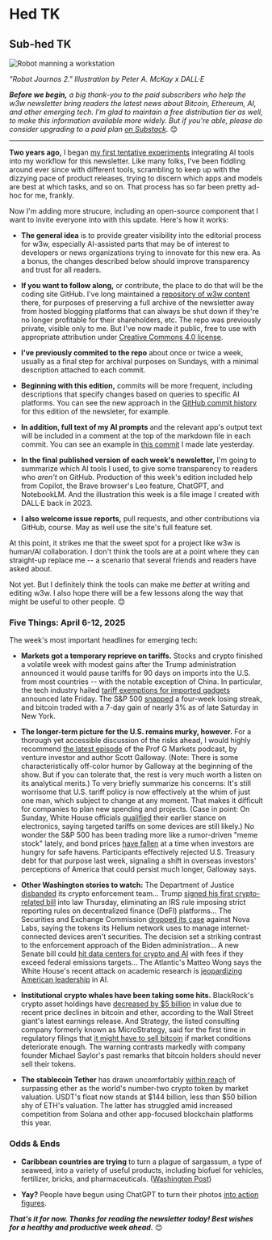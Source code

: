 # Hed TK
## Sub-hed TK

![Robot manning a workstation](https://w3w.news/img/illos/robot-journos-2-cropped.jpg)

*"Robot Journos 2." Illustration by Peter A. McKay x DALL·E*

*<strong>Before we begin,</strong> a big thank-you to the paid subscribers who help the w3w newsletter bring readers the latest news about Bitcoin, Ethereum, AI, and other emerging tech. I'm glad to maintain a free distribution tier as well, to make this information available more widely. But if you're able, please do consider upgrading to a paid plan [on Substack](https://w3wnews.substack.com/subscribe).* 😊

<hr>

**Two years ago,** I began [my first tentative experiments](https://medium.com/the-modern-scientist/robots-and-humans-a-new-era-in-journalism-b07bd6d33eb5) integrating AI tools into my workflow for this newsletter. Like many folks, I've been fiddling around ever since with different tools, scrambling to keep up with the dizzying pace of product releases, trying to discern which apps and models are best at which tasks, and so on. That process has so far been pretty ad-hoc for me, frankly.

Now I'm adding more strucure, including an open-source component that I want to invite everyone into with this update. Here's how it works:

- **The general idea** is to provide greater visibility into the editorial process for w3w, especially AI-assisted parts that may be of interest to developers or news organizations trying to innovate for this new era. As a bonus, the changes described below should improve transparency and trust for all readers.

- **If you want to follow along,** or contribute, the place to do that will be the coding site GitHub. I've long maintained a [repository of w3w content](https://github.com/peteramckay/w3wnewsletter) there, for purposes of preserving a full archive of the newsletter away from hosted blogging platforms that can always be shut down if they're no longer profitable for their shareholders, etc. The repo was previously private, visible only to me. But I've now made it public, free to use with appropriate attribution under [Creative Commons 4.0 license](https://creativecommons.org/licenses/by/4.0/).

- **I've previously commited to the repo** about once or twice a week, usually as a final step for archival purposes on Sundays, with a minimal description attached to each commit.

- **Beginning with this edition,** commits will be more frequent, including descriptions that specify changes based on queries to specific AI platforms. You can see the new approach in the [GitHub commit history](https://github.com/peteramckay/w3wnewsletter/commits/master/2025/2025-04-13-wir.md) for this edition of the newsleter, for example.

- **In addition, full text of my AI prompts** and the relevant app's output text will be included in a comment at the top of the markdown file in each commit. You can see an example in [this commit](https://github.com/peteramckay/w3wnewsletter/commit/27aa37d6332cee60580d9eb9d4bda47da84b793a) I made late yesterday.

- **In the final published version of each week's newsletter,** I'm going to summarize which AI tools I used, to give some transparency to readers who *aren't* on GitHub. Production of this week's edition included help from Copilot, the Brave browser's Leo feature, ChatGPT, and NotebookLM. And the illustration this week is a file image I created with DALL·E back in 2023.

- **I also welcome issue reports,** pull requests, and other contributions via GitHub, course. May as well use the site's full feature set.

At this point, it strikes me that the sweet spot for a project like w3w is human/AI collaboration. I don't think the tools are at a point where they can straight-up replace me -- a scenario that several friends and readers have asked about.

Not yet. But I definitely think the tools can make me *better* at writing and editing w3w. I also hope there will be a few lessons along the way that might be useful to other people. 😊

### Five Things: April 6-12, 2025

The week's most important headlines for emerging tech:

- **Markets got a temporary reprieve on tariffs.** Stocks and crypto finished a volatile week with modest gains after the Trump administration announced it would pause tariffs for 90 days on imports into the U.S. from most countries -- with the notable exception of China. In particular, the tech industry hailed [tariff exemptions for imported gadgets](https://www.wsj.com/tech/trump-exempts-smartphones-other-electronics-from-chinese-tariffs-dd8eb31f?st=P2Eafr&reflink=desktopwebshare_permalink) announced late Friday. The S&P 500 [snapped](https://www.marketwatch.com/livecoverage/stock-market-today-dow-s-p-500-and-nasdaq-set-for-weaker-start-fedex-nike-shares-slump/card/u-s-stocks-end-higher-friday-as-s-p-500-snaps-four-straight-weeks-of-losses-MgwIOqiuNIPFtfjFUvFM) a four-week losing streak, and bitcoin traded with a 7-day gain of nearly 3% as of late Saturday in New York.

- **The longer-term picture for the U.S. remains murky, however.** For a thorough yet accessible discussion of the risks ahead, I would highly recommend [the latest episode](https://www.youtube.com/watch?v=cP5h_C1tu_U) of the Prof G Markets podcast, by venture investor and author Scott Galloway.  (Note: There is some characteristically off-color humor by Galloway at the beginning of the show. But if you can tolerate that, the rest is very much worth a listen on its analytical merits.) To very briefly summarize his concerns: It's still worrisome that U.S. tariff policy is now effectively at the whim of just one man, which subject to change at any moment. That makes it difficult for companies to plan new spending and projects. (Case in point: On Sunday, White House officials [qualified](https://www.msn.com/en-ca/money/topstories/us-commerce-secretary-says-exempted-electronic-products-to-come-under-separate-tariffs/ar-AA1CPHQG) their earlier stance on electronics, saying targeted tariffs on some devices are still likely.) No wonder the S&P 500 has been trading more like a rumor-driven "meme stock" lately, and bond prices [have fallen](https://www.msn.com/en-us/money/markets/treasury-bond-yield-set-for-largest-weekly-rise-since-1981-this-isn-t-normal-and-it-worries-wall-street/ar-AA1CL5cn) at a time when investors are hungry for safe havens. Participants effectively rejected U.S. Treasury debt for that purpose last week, signaling a shift in overseas investors' perceptions of America that could persist much longer, Galloway says.

- **Other Washington stories to watch:** The Department of Justice [disbanded](https://www.reuters.com/world/us/us-justice-dept-disbands-cryptocurrency-enforcement-unit-2025-04-08/) its crypto enforcement team... Trump [signed his first crypto-related bill](https://decrypt.co/314409/trump-first-president-sign-crypto-bill) into law Thursday, eliminating an IRS rule imposing strict reporting rules on decentralized finance (DeFI) platforms... The Securities and Exchange Commission [dropped its case](https://decrypt.co/314437/sec-dismisses-helium-case-ending-gary-genslers-final-act) against Nova Labs, saying the tokens its Helium network uses to manage internet-connected devices aren't securities. The decision set a striking contrast to the enforcement approach of the Biden administration... A new Senate bill could [hit data centers for crypto and AI](https://cointelegraph.com/news/us-bill-threatens-crypto-ai-data-centers-fees-report) with fees if they exceed federal emissions targets...  The Atlantic's Matteo Wong says the White House's recent attack on academic research is [jeopardizing American leadership](https://www.theatlantic.com/technology/archive/2025/04/trump-jeopardizing-ai-boom/682404/) in AI.

- **Institutional crypto whales have been taking some hits.** BlackRock's crypto asset holdings have [decreased by $5 billion](https://decrypt.co/314499/blackrock-crypto-asset-holdings-down-5-billion-bitcoin-ethereum-fall) in value due to recent price declines in bitcoin and ether, according to the Wall Street giant's latest earnings release. And Strategy, the listed consulting company formerly known as MicroStrategy, said for the first time in regulatory filings that [it might have to sell bitcoin](https://news.google.com/read/CBMiZkFVX3lxTE0wZmc2RWsySkFyUWh0a3VEbGtmUXBVZTFyNWVScWtPdEFpZWlxU0cyb1c2VUM3RG1lMklxVDBiYUVBRS1VSlpwYVhkZkFSYVFPMEJUUWhtTmVXN1QySklEc3NjOTA2dw?hl=en-US&gl=US&ceid=US%3Aen) if market conditions deteriorate enough. The warning contrasts markedly with company founder Michael Saylor's past remarks that bitcoin holders should never sell their tokens.

- **The stablecoin Tether** has drawn uncomfortably [within reach](https://finance.yahoo.com/news/tether-flip-ethereum-jan3-ceo-141558019.html) of surpassing ether as the world's number-two crypto token by market valuation. USDT's float now stands at $144 billion, less than $50 billion shy of ETH's valuation. The latter has struggled amid increased competition from Solana and other app-focused blockchain platforms this year.   

### Odds & Ends

- **Caribbean countries are trying** to turn a plague of sargassum, a type of seaweed, into a variety of useful products, including biofuel for vehicles, fertilizer, bricks, and pharmaceuticals. ([Washington Post](https://news.google.com/read/CBMinwFBVV95cUxPQm9hRGxHSVJTOU14Yzh2eWdqZEh2b1JkaHYxaDlMd3IyeDR1QVBNcFBjUklyXzRlOWJQbDJYWFBOd2dmWXJUMkdzckdTNVR6dkhiZVFxdU1JN3dtTVpweTdFSW9GTlRkcVZHdHQ3azRzeUR0elYyNGNpQ0ZRNDZKWnJobG9QZEZEcnpHODVyejRYQUJzRkY0TWxHRlEzdTA?hl=en-US&gl=US&ceid=US%3Aen))

- **Yay?** People have begun using ChatGPT to turn their photos [into action figures](https://www.yahoo.com/news/chatgpt-ai-action-figure-trend-what-is-it-and-how-can-i-join-in-200532692.html).

_**That's it for now. Thanks for reading the newsletter today! Best wishes for a healthy and productive week ahead.**_ 😊
